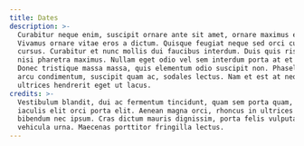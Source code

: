 ```yaml
---
title: Dates
description: >-
  Curabitur neque enim, suscipit ornare ante sit amet, ornare maximus erat.
  Vivamus ornare vitae eros a dictum. Quisque feugiat neque sed orci cursus
  cursus. Curabitur et nunc mollis dui faucibus interdum. Duis quis risus eget
  nisi pharetra maximus. Nullam eget odio vel sem interdum porta at et metus.
  Donec tristique massa massa, quis elementum odio suscipit non. Phasellus sed
  arcu condimentum, suscipit quam ac, sodales lectus. Nam et est at neque
  ultrices hendrerit eget ut lacus.
credits: >-
  Vestibulum blandit, dui ac fermentum tincidunt, quam sem porta quam, eu
  iaculis elit orci porta elit. Aenean magna orci, rhoncus in ultrices at,
  bibendum nec ipsum. Cras dictum mauris dignissim, porta felis vulputate,
  vehicula urna. Maecenas porttitor fringilla lectus.
---
```

